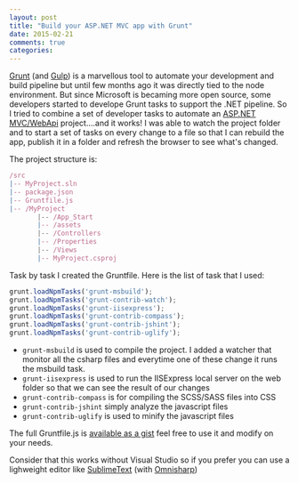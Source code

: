 ```yaml
---
layout: post
title: "Build your ASP.NET MVC app with Grunt"
date: 2015-02-21
comments: true
categories:
---
```


[Grunt](http://gruntjs.com/) (and [Gulp](http://gulpjs.com/)) is a marvellous tool to automate your development and build pipeline but until few months ago it was directly tied to the node environment.
But since Microsoft is becaming more open source, some developers started to develope Grunt tasks to support the .NET pipeline.
So I tried to combine a set of developer tasks to automate an [ASP.NET MVC/WebApi](http://asp.net/mvc) project....and it works! 
I was able to watch the project folder and to start a set of tasks on every change to a file so that I can rebuild the app, publish it in a folder and refresh the browser to see what's changed.

The project structure is:

``` javascript
/src
|-- MyProject.sln
|-- package.json
|-- Gruntfile.js
|-- /MyProject
       |-- /App_Start
       |-- /assets
       |-- /Controllers
       |-- /Properties
       |-- /Views
       |-- MyProject.csproj
```

Task by task I created the Gruntfile. Here is the list of task that I used:

``` javascript
grunt.loadNpmTasks('grunt-msbuild');
grunt.loadNpmTasks('grunt-contrib-watch');
grunt.loadNpmTasks('grunt-iisexpress');
grunt.loadNpmTasks('grunt-contrib-compass');
grunt.loadNpmTasks('grunt-contrib-jshint');
grunt.loadNpmTasks('grunt-contrib-uglify');
```

- ```grunt-msbuild``` is used to compile the project. I added a watcher that monitor all the csharp files and everytime one of these change it runs the msbuild task.
- ```grunt-iisexpress``` is used to run the IISExpress local server on the web folder so that we can see the result of our changes
- ```grunt-contrib-compass``` is for compiling the SCSS/SASS files into CSS 
- ```grunt-contrib-jshint``` simply analyze the javascript files
- ```grunt-contrib-uglify``` is used to minify the javascript files

The full Gruntfile.js is [available as a gist](https://gist.github.com/emadb/906a5fee800480e079f2) feel free to use it and modify on your needs.

Consider that this works without Visual Studio so if you prefer you can use a lighweight editor like [SublimeText](http://www.sublimetext.com/3) (with [Omnisharp](http://www.omnisharp.net/))
